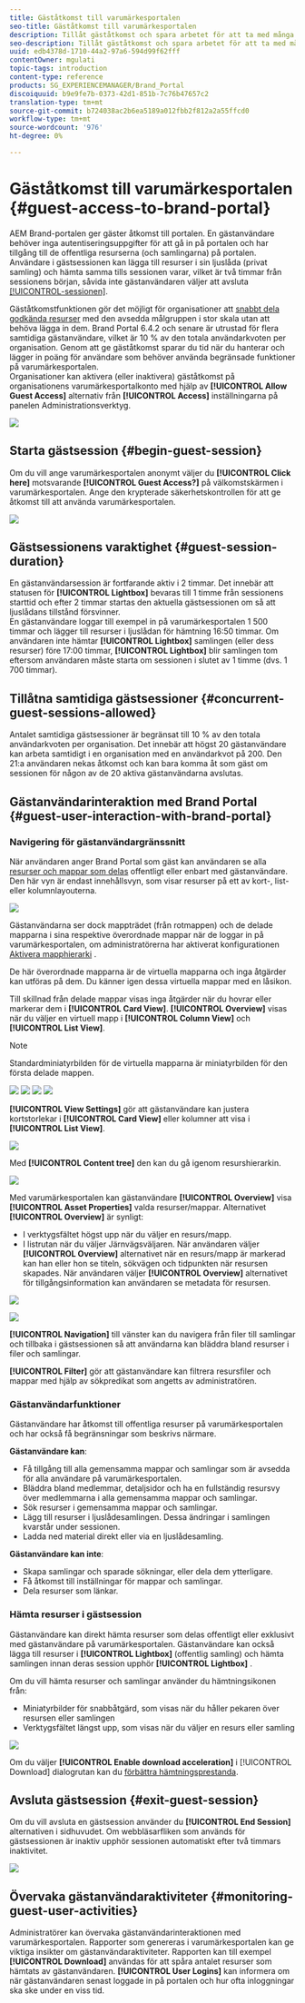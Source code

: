 ```yaml
---
title: Gäståtkomst till varumärkesportalen
seo-title: Gäståtkomst till varumärkesportalen
description: Tillåt gäståtkomst och spara arbetet för att ta med många användare som inte behöver autentiseras.
seo-description: Tillåt gäståtkomst och spara arbetet för att ta med många användare som inte behöver autentiseras.
uuid: edb4378d-1710-44a2-97a6-594d99f62fff
contentOwner: mgulati
topic-tags: introduction
content-type: reference
products: SG_EXPERIENCEMANAGER/Brand_Portal
discoiquuid: b9e9fe7b-0373-42d1-851b-7c76b47657c2
translation-type: tm+mt
source-git-commit: b724038ac2b6ea5189a012fbb2f812a2a55ffcd0
workflow-type: tm+mt
source-wordcount: '976'
ht-degree: 0%

---
```



# Gäståtkomst till varumärkesportalen {#guest-access-to-brand-portal}

AEM Brand-portalen ger gäster åtkomst till portalen. En gästanvändare behöver inga autentiseringsuppgifter för att gå in på portalen och har tillgång till de offentliga resurserna (och samlingarna) på portalen. Användare i gästsessionen kan lägga till resurser i sin ljuslåda (privat samling) och hämta samma tills sessionen varar, vilket är två timmar från sessionens början, såvida inte gästanvändaren väljer att avsluta [[!UICONTROL-sessionen]](#exit-guest-session).

Gäståtkomstfunktionen gör det möjligt för organisationer att [snabbt dela godkända resurser](../using/brand-portal-sharing-folders.md#how-to-share-folders) med den avsedda målgruppen i stor skala utan att behöva lägga in dem. Brand Portal 6.4.2 och senare är utrustad för flera samtidiga gästanvändare, vilket är 10 % av den totala användarkvoten per organisation. Genom att ge gäståtkomst sparar du tid när du hanterar och lägger in poäng för användare som behöver använda begränsade funktioner på varumärkesportalen.\
Organisationer kan aktivera (eller inaktivera) gäståtkomst på organisationens varumärkesportalkonto med hjälp av **[!UICONTROL Allow Guest Access]** alternativ från **[!UICONTROL Access]** inställningarna på panelen Administrationsverktyg.

<!--
Comment Type: annotation
Last Modified By: mgulati
Last Modified Date: 2018-08-17T10:42:59.879-0400
Removed the first para: "AEM Assets Brand Portal allows public users to enter the portal anonymously and have restricted access to the allowed public resources as guests. Organization users with guest role need not seek access and authentication from administrators."
-->

![](assets/enable-guest-access.png)

## Starta gästsession {#begin-guest-session}

Om du vill ange varumärkesportalen anonymt väljer du **[!UICONTROL Click here]** motsvarande **[!UICONTROL Guest Access?]** på välkomstskärmen i varumärkesportalen. Ange den krypterade säkerhetskontrollen för att ge åtkomst till att använda varumärkesportalen.

![](assets/bp-login-screen.png)

## Gästsessionens varaktighet {#guest-session-duration}

En gästanvändarsession är fortfarande aktiv i 2 timmar. Det innebär att statusen för **[!UICONTROL Lightbox]** bevaras till 1 timme från sessionens starttid och efter 2 timmar startas den aktuella gästsessionen om så att ljuslådans tillstånd försvinner.\
En gästanvändare loggar till exempel in på varumärkesportalen 1 500 timmar och lägger till resurser i ljuslådan för hämtning 16:50 timmar. Om användaren inte hämtar **[!UICONTROL Lightbox]** samlingen (eller dess resurser) före 17:00 timmar, **[!UICONTROL Lightbox]** blir samlingen tom eftersom användaren måste starta om sessionen i slutet av 1 timme (dvs. 1 700 timmar).

## Tillåtna samtidiga gästsessioner {#concurrent-guest-sessions-allowed}

Antalet samtidiga gästsessioner är begränsat till 10 % av den totala användarkvoten per organisation. Det innebär att högst 20 gästanvändare kan arbeta samtidigt i en organisation med en användarkvot på 200. Den 21:a användaren nekas åtkomst och kan bara komma åt som gäst om sessionen för någon av de 20 aktiva gästanvändarna avslutas.

## Gästanvändarinteraktion med Brand Portal {#guest-user-interaction-with-brand-portal}

### Navigering för gästanvändargränssnitt

När användaren anger Brand Portal som gäst kan användaren se alla [resurser och mappar som delas](../using/brand-portal-sharing-folders.md#sharefolders) offentligt eller enbart med gästanvändare. Den här vyn är endast innehållsvyn, som visar resurser på ett av kort-, list- eller kolumnlayouterna.

![](assets/disabled-folder-hierarchy1.png)

Gästanvändarna ser dock mappträdet (från rotmappen) och de delade mapparna i sina respektive överordnade mappar när de loggar in på varumärkesportalen, om administratörerna har aktiverat konfigurationen [Aktivera mapphierarki](../using/brand-portal-general-configuration.md#main-pars-header-1621071021) .

De här överordnade mapparna är de virtuella mapparna och inga åtgärder kan utföras på dem. Du känner igen dessa virtuella mappar med en låsikon.

Till skillnad från delade mappar visas inga åtgärder när du hovrar eller markerar dem i **[!UICONTROL Card View]**. **[!UICONTROL Overview]** visas när du väljer en virtuell mapp i **[!UICONTROL Column View]** och **[!UICONTROL List View]**.

>[!NOTE]
>
>Standardminiatyrbilden för de virtuella mapparna är miniatyrbilden för den första delade mappen.


![](assets/enabled-hierarchy1.png) ![](assets/hierarchy1-nonadmin.png) ![](assets/hierarchy-nonadmin.png) ![](assets/hierarchy2-nonadmin.png)

**[!UICONTROL View Settings]** gör att gästanvändare kan justera kortstorlekar i **[!UICONTROL Card View]** eller kolumner att visa i **[!UICONTROL List View]**.

![](assets/nav-guest-user.png)

Med **[!UICONTROL Content tree]** den kan du gå igenom resurshierarkin.

![](assets/guest-login-ui.png)

Med varumärkesportalen kan gästanvändare **[!UICONTROL Overview]** visa **[!UICONTROL Asset Properties]** valda resurser/mappar. Alternativet **[!UICONTROL Overview]** är synligt:

* I verktygsfältet högst upp när du väljer en resurs/mapp.
* I listrutan när du väljer Järnvägsväljaren.
När användaren väljer **[!UICONTROL Overview]** alternativet när en resurs/mapp är markerad kan han eller hon se titeln, sökvägen och tidpunkten när resursen skapades. När användaren väljer **[!UICONTROL Overview]** alternativet för tillgångsinformation kan användaren se metadata för resursen.

![](assets/overview-option-1.png)

![](assets/overview-rail-selector-1.png)<br />

**[!UICONTROL Navigation]** till vänster kan du navigera från filer till samlingar och tillbaka i gästsessionen så att användarna kan bläddra bland resurser i filer och samlingar.

**[!UICONTROL Filter]** gör att gästanvändare kan filtrera resursfiler och mappar med hjälp av sökpredikat som angetts av administratören.

### Gästanvändarfunktioner

Gästanvändare har åtkomst till offentliga resurser på varumärkesportalen och har också få begränsningar som beskrivs närmare.

**Gästanvändare kan**:

* Få tillgång till alla gemensamma mappar och samlingar som är avsedda för alla användare på varumärkesportalen.
* Bläddra bland medlemmar, detaljsidor och ha en fullständig resursvy över medlemmarna i alla gemensamma mappar och samlingar.
* Sök resurser i gemensamma mappar och samlingar.
* Lägg till resurser i ljuslådesamlingen. Dessa ändringar i samlingen kvarstår under sessionen.
* Ladda ned material direkt eller via en ljuslådesamling.

**Gästanvändare kan inte**:

* Skapa samlingar och sparade sökningar, eller dela dem ytterligare.
* Få åtkomst till inställningar för mappar och samlingar.
* Dela resurser som länkar.

### Hämta resurser i gästsession

Gästanvändare kan direkt hämta resurser som delas offentligt eller exklusivt med gästanvändare på varumärkesportalen. Gästanvändare kan också lägga till resurser i **[!UICONTROL Lightbox]** (offentlig samling) och hämta samlingen innan deras session upphör **[!UICONTROL Lightbox]** .

Om du vill hämta resurser och samlingar använder du hämtningsikonen från:

* Miniatyrbilder för snabbåtgärd, som visas när du håller pekaren över resursen eller samlingen
* Verktygsfältet längst upp, som visas när du väljer en resurs eller samling

![](assets/download-on-guest.png)

Om du väljer **[!UICONTROL Enable download acceleration]** i [!UICONTROL Download] dialogrutan kan du [förbättra hämtningsprestanda](../using/accelerated-download.md).

## Avsluta gästsession {#exit-guest-session}

Om du vill avsluta en gästsession använder du **[!UICONTROL End Session]** alternativen i sidhuvudet. Om webbläsarfliken som används för gästsessionen är inaktiv upphör sessionen automatiskt efter två timmars inaktivitet.

![](assets/end-guest-session.png)

## Övervaka gästanvändaraktiviteter {#monitoring-guest-user-activities}

Administratörer kan övervaka gästanvändarinteraktionen med varumärkesportalen. Rapporter som genereras i varumärkesportalen kan ge viktiga insikter om gästanvändaraktiviteter. Rapporten kan till exempel **[!UICONTROL Download]** användas för att spåra antalet resurser som hämtats av gästanvändaren. **[!UICONTROL User Logins]** kan informera om när gästanvändaren senast loggade in på portalen och hur ofta inloggningar ska ske under en viss tid.
